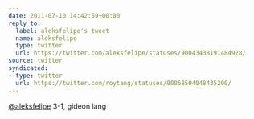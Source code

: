 ```yaml
---
date: 2011-07-10 14:42:59+00:00
reply_to:
  label: aleksfelipe's tweet
  name: aleksfelipe
  type: twitter
  url: https://twitter.com/aleksfelipe/statuses/90043438191484928/
source: twitter
syndicated:
- type: twitter
  url: https://twitter.com/roytang/statuses/90068504048435200/
---
```


[@aleksfelipe](https://twitter.com/aleksfelipe/) 3-1, gideon lang